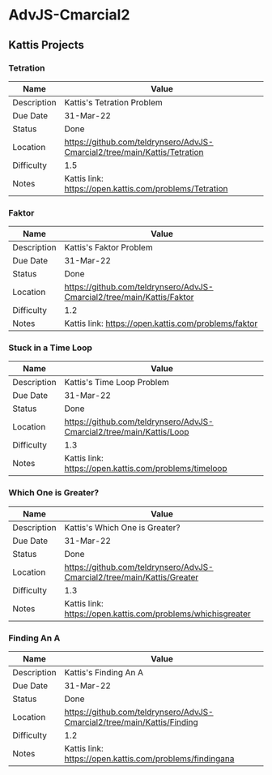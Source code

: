# AdvJS-Cmarcial2

## Kattis Projects

### Tetration

| Name | Value |
| --- | --- |
| Description | Kattis's Tetration Problem |
| Due Date | 31-Mar-22 |
| Status | Done |
| Location | https://github.com/teldrynsero/AdvJS-Cmarcial2/tree/main/Kattis/Tetration |
| Difficulty | 1.5 |
| Notes | Kattis link: https://open.kattis.com/problems/Tetration |

### Faktor

| Name | Value |
| --- | --- |
| Description | Kattis's Faktor Problem |
| Due Date | 31-Mar-22 |
| Status | Done |
| Location | https://github.com/teldrynsero/AdvJS-Cmarcial2/tree/main/Kattis/Faktor |
| Difficulty | 1.2 |
| Notes | Kattis link: https://open.kattis.com/problems/faktor |

### Stuck in a Time Loop

| Name | Value |
| --- | --- |
| Description | Kattis's Time Loop Problem |
| Due Date | 31-Mar-22 |
| Status | Done |
| Location | https://github.com/teldrynsero/AdvJS-Cmarcial2/tree/main/Kattis/Loop |
| Difficulty | 1.3 |
| Notes | Kattis link: https://open.kattis.com/problems/timeloop |

### Which One is Greater?

| Name | Value |
| --- | --- |
| Description | Kattis's Which One is Greater? |
| Due Date | 31-Mar-22 |
| Status | Done |
| Location | https://github.com/teldrynsero/AdvJS-Cmarcial2/tree/main/Kattis/Greater |
| Difficulty | 1.3 |
| Notes | Kattis link: https://open.kattis.com/problems/whichisgreater |

### Finding An A

| Name | Value |
| --- | --- |
| Description | Kattis's Finding An A |
| Due Date | 31-Mar-22 |
| Status | Done |
| Location | https://github.com/teldrynsero/AdvJS-Cmarcial2/tree/main/Kattis/Finding |
| Difficulty | 1.2 |
| Notes | Kattis link: https://open.kattis.com/problems/findingana |